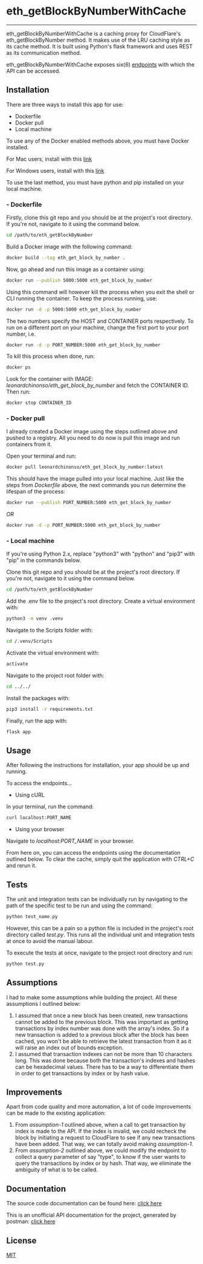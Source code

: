 
# eth_getBlockByNumberWithCache

-----
eth_getBlockByNumberWithCache is a caching proxy for CloudFlare's eth_getBlockByNumber method. It makes use of the LRU caching style as its cache
method. It is built using Python's flask framework and uses REST as its communication method.

eth_getBlockByNumberWithCache exposes six(6) [endpoints](https://documenter.getpostman.com/view/7575343/Tzm3nxRV) with which the API
can be accessed.

## Installation

There are three ways to install this app for use:
+ Dockerfile
+ Docker pull
+ Local machine

To use any of the Docker enabled methods above, you must have Docker installed.

For Mac users, install with this [link](https://docs.docker.com/docker-for-mac/install/)

For Windows users, install with this [link](https://docs.docker.com/docker-for-windows/install/)

To use the last method, you must have python and pip installed on your local machine.

### - Dockerfile
Firstly, clone this git repo and you should be at the project's root directory. If you're not, navigate to it using the command below.
```bash
cd /path/to/eth_getBlockByNumber
```
Build a Docker image with the following command:
```bash
docker build --tag eth_get_block_by_number .
```
Now, go ahead and run this image as a container using:
```bash
docker run --publish 5000:5000 eth_get_block_by_number
```
Using this command will however kill the process when you exit the shell or CLI running the container.
To keep the process running, use:
```bash
docker run -d -p 5000:5000 eth_get_block_by_number
```
The two numbers specify the HOST and CONTAINER ports respectively. To run on a different port on your machine, change the
first port to your port number, i.e.
```bash
docker run -d -p PORT_NUMBER:5000 eth_get_block_by_number
```
To kill this process when done, run:
```bash
docker ps
```
Look for the container with IMAGE: *leonardchinonso/eth_get_block_by_number* and fetch the CONTAINER ID. Then run:
```bash
docker stop CONTAINER_ID
```

### - Docker pull
I already created a Docker image using the steps outlined above and pushed to a registry. All you need to do now is pull
this image and run containers from it.


Open your terminal and run:
```bash
docker pull leonardchinonso/eth_get_block_by_number:latest
```
This should have the image pulled into your local machine. 
Just like the steps from *Dockerfile* above, the next commands you run determine the lifespan of the process:
```bash
docker run --publish PORT_NUMBER:5000 eth_get_block_by_number
```
*OR*
```bash
docker run -d -p PORT_NUMBER:5000 eth_get_block_by_number
```

### - Local machine
If you're using Python 2.x, replace "python3" with "python" and "pip3" with "pip" in the commands below.

Clone this git repo and you should be at the project's root directory. If you're not, navigate to it using the command below.
```bash
cd /path/to/eth_getBlockByNumber
```
Add the .env file to the project's root directory.
Create a virtual environment with:
```bash
python3 -m venv .venv
```
Navigate to the Scripts folder with:
```bash
cd /.venv/Scripts
```
Activate the virtual environment with:
```bash
activate
```
Navigate to the project root folder with:
```bash
cd ../../
```
Install the packages with:
```bash
pip3 install -r requirements.txt
```
Finally, run the app with:
```bash
flask app
```

## Usage
After following the instructions for installation, your app should be up and running.

To access the endpoints...

+ Using cURL

In your terminal, run the command:
```bash
curl localhost:PORT_NAME
```

+ Using your browser

Navigate to *localhost:PORT_NAME* in your browser.

From here on, you can access the endpoints using the documentation outlined below.
To clear the cache, simply quit the application with *CTRL+C* and rerun it.

## Tests
The unit and integration tests can be individually run by navigating to the path of the specific test to be run and using the command:
```bash
python test_name.py
```
However, this can be a pain so a python file is included in the project's root directory called *test.py*. This runs all the
individual unit and integration tests at once to avoid the manual labour.

To execute the tests at once, navigate to the project root directory and run:
```bash
python test.py
```

## Assumptions
I had to make some assumptions while building the project. All these assumptions I outlined below:

1. I assumed that once a new block has been created, new transactions cannot be added to the previous block. This was important 
as getting transactions by index number was done with the array's index. So if a new transaction is added to a previous block
after the block has been cached, you won't be able to retrieve the latest transaction from it as it will raise an index
out of bounds exception.
2. I assumed that transaction indexes can not be more than 10 characters long. This was done because both the transaction's indexes
and hashes can be hexadecimal values. There has to be a way to differentiate them in order to get transactions by index or by hash value.


## Improvements
Apart from code quality and more automation, a lot of code improvements can be made to the existing application:

1. From *assumption-1* outlined above, when a call to get transaction by index is made to the API. If the index is invalid, we could
recheck the block by initiating a request to CloudFlare to see if any new transactions have been added. That way, we can totally
avoid making *assumption-1*.
2. From *assumption-2* outlined above, we could modify the endpoint to collect a query parameter of say "type", to know if the
user wants to query the transactions by index or by hash. That way, we eliminate the ambiguity of what is to be called.

## Documentation
The source code documentation can be found here: [click here](https://docs.google.com/document/d/1YORAVKpCqMTv5mEMWvDMdoIL4dELx3LA16E4FhUVqz8/edit?usp=sharing)

This is an unofficial API documentation for the project, generated by postman: [click here](https://documenter.getpostman.com/view/7575343/Tzm3nxRV)


## License
[MIT](https://choosealicense.com/licenses/mit/)

